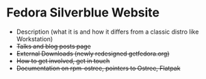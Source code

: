 # Fedora Silverblue Website

* Description (what it is and how it differs from a classic distro like Workstation)
* ~~Talks and blog posts page~~
* ~~External Downloads (newly redesigned getfedora.org)~~
* ~~How to get involved, get in touch~~
* ~~Documentation on rpm-ostree, pointers to Ostree, Flatpak~~